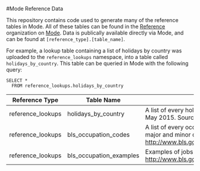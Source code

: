 #Mode Reference Data

This repository contains code used to generate many of the reference tables in Mode. All of these tables can be found in the [Reference](https://modeanalytics.com/reference) organization on [Mode](https://modeanalytics.com/). Data is publically available directly via Mode, and can be found at `[reference_type].[table_name]`.

For example, a lookup table containing a list of holidays by country was uploaded to the `reference_lookups` namespace, into a table called `holidays_by_country`. This table can be queried in Mode with the following query:
  
    SELECT *
      FROM reference_lookups.holidays_by_country    


Reference Type | Table Name | Description | Folder
---|---------|-------------|------------
reference_lookups | holidays_by_country | A list of every holiday by country, between May 2014 and May 2015. Source: http://www.qppstudio.net/ | `holidays`
reference_lookups | bls_occupation_codes | A list of every occupation provided by the BLS, including major and minor category codes. Source: http://www.bls.gov/oes/current/oes_stru.htm | `bls-job-titles`
reference_lookups | bls_occupation_examples | Examples of jobs within each BLS occupation. Source: http://www.bls.gov/soc/soc_2010_direct_match_title_file.xls | `bls-job-titles`

